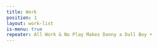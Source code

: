 ```yaml
---
title: Work
position: 1
layout: work-list
is-menu: true
repeater: All Work & No Play Makes Danny a Dull Boy •
---
```

